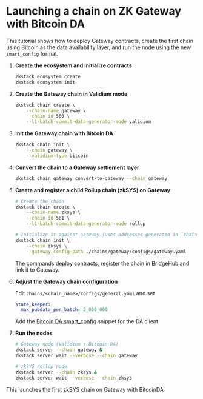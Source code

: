 # Launching a chain on ZK Gateway with Bitcoin DA

This tutorial shows how to deploy Gateway contracts, create the first chain using Bitcoin as the data availability layer, and run the node using the new `smart_config` format.

1. **Create the ecosystem and initialize contracts**

   ```bash
   zkstack ecosystem create
   zkstack ecosystem init
   ```

2. **Create the Gateway chain in Validium mode**

   ```bash
   zkstack chain create \
       --chain-name gateway \
       --chain-id 580 \
       --l1-batch-commit-data-generator-mode validium
   ```

3. **Init the Gateway chain with Bitcoin DA**

   ```bash
   zkstack chain init \
       --chain gateway \
       --validium-type bitcoin
   ```

4. **Convert the chain to a Gateway settlement layer**

   ```bash
   zkstack chain gateway convert-to-gateway --chain gateway
   ```

5. **Create and register a child Rollup chain (zkSYS) on Gateway**

   ```bash
   # Create the chain
   zkstack chain create \
       --chain-name zksys \
       --chain-id 581 \
       --l1-batch-commit-data-generator-mode rollup

   # Initialize it against Gateway (uses addresses generated in `chains/gateway/configs/gateway.yaml`)
   zkstack chain init \
       --chain zksys \
       --gateway-config-path ./chains/gateway/configs/gateway.yaml
   ```

   The commands deploy contracts, register the chain in BridgeHub and link it to Gateway.

6. **Adjust the Gateway chain configuration**

   Edit `chains/<chain_name>/configs/general.yaml` and set

   ```yaml
   state_keeper:
     max_pubdata_per_batch: 2_000_000
   ```

   Add the [Bitcoin DA smart_config](./bitcoin-da-client.md#smart_config-example) snippet for the DA client.

7. **Run the nodes**

   ```bash
   # Gateway node (Validium + Bitcoin DA)
   zkstack server --chain gateway &
   zkstack server wait --verbose --chain gateway

   # zkSYS rollup node
   zkstack server --chain zksys &
   zkstack server wait --verbose --chain zksys
   ```

This launches the first zkSYS chain on Gateway with BitcoinDA

